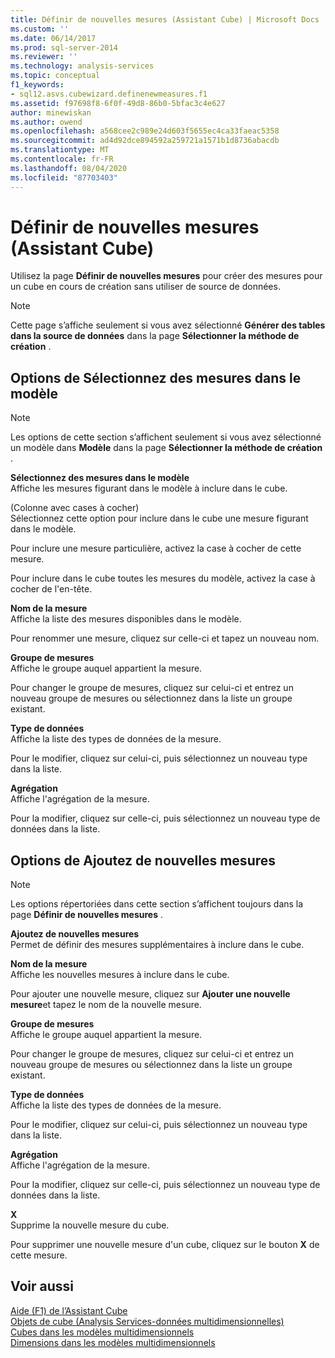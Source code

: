 ```yaml
---
title: Définir de nouvelles mesures (Assistant Cube) | Microsoft Docs
ms.custom: ''
ms.date: 06/14/2017
ms.prod: sql-server-2014
ms.reviewer: ''
ms.technology: analysis-services
ms.topic: conceptual
f1_keywords:
- sql12.asvs.cubewizard.definenewmeasures.f1
ms.assetid: f97698f8-6f0f-49d8-86b0-5bfac3c4e627
author: minewiskan
ms.author: owend
ms.openlocfilehash: a568cee2c989e24d603f5655ec4ca33faeac5358
ms.sourcegitcommit: ad4d92dce894592a259721a1571b1d8736abacdb
ms.translationtype: MT
ms.contentlocale: fr-FR
ms.lasthandoff: 08/04/2020
ms.locfileid: "87703403"
---
```

# <a name="define-new-measures-cube-wizard"></a>Définir de nouvelles mesures (Assistant Cube)
  Utilisez la page **Définir de nouvelles mesures** pour créer des mesures pour un cube en cours de création sans utiliser de source de données.  
  
> [!NOTE]  
>  Cette page s’affiche seulement si vous avez sélectionné **Générer des tables dans la source de données** dans la page **Sélectionner la méthode de création** .  
  
## <a name="select-measures-from-template-options"></a>Options de Sélectionnez des mesures dans le modèle  
  
> [!NOTE]  
>  Les options de cette section s’affichent seulement si vous avez sélectionné un modèle dans **Modèle** dans la page **Sélectionner la méthode de création** .  
  
 **Sélectionnez des mesures dans le modèle**  
 Affiche les mesures figurant dans le modèle à inclure dans le cube.  
  
 (Colonne avec cases à cocher)  
 Sélectionnez cette option pour inclure dans le cube une mesure figurant dans le modèle.  
  
 Pour inclure une mesure particulière, activez la case à cocher de cette mesure.  
  
 Pour inclure dans le cube toutes les mesures du modèle, activez la case à cocher de l'en-tête.  
  
 **Nom de la mesure**  
 Affiche la liste des mesures disponibles dans le modèle.  
  
 Pour renommer une mesure, cliquez sur celle-ci et tapez un nouveau nom.  
  
 **Groupe de mesures**  
 Affiche le groupe auquel appartient la mesure.  
  
 Pour changer le groupe de mesures, cliquez sur celui-ci et entrez un nouveau groupe de mesures ou sélectionnez dans la liste un groupe existant.  
  
 **Type de données**  
 Affiche la liste des types de données de la mesure.  
  
 Pour le modifier, cliquez sur celui-ci, puis sélectionnez un nouveau type dans la liste.  
  
 **Agrégation**  
 Affiche l'agrégation de la mesure.  
  
 Pour la modifier, cliquez sur celle-ci, puis sélectionnez un nouveau type de données dans la liste.  
  
## <a name="add-new-measures-options"></a>Options de Ajoutez de nouvelles mesures  
  
> [!NOTE]  
>  Les options répertoriées dans cette section s’affichent toujours dans la page **Définir de nouvelles mesures** .  
  
 **Ajoutez de nouvelles mesures**  
 Permet de définir des mesures supplémentaires à inclure dans le cube.  
  
 **Nom de la mesure**  
 Affiche les nouvelles mesures à inclure dans le cube.  
  
 Pour ajouter une nouvelle mesure, cliquez sur **Ajouter une nouvelle mesure**et tapez le nom de la nouvelle mesure.  
  
 **Groupe de mesures**  
 Affiche le groupe auquel appartient la mesure.  
  
 Pour changer le groupe de mesures, cliquez sur celui-ci et entrez un nouveau groupe de mesures ou sélectionnez dans la liste un groupe existant.  
  
 **Type de données**  
 Affiche la liste des types de données de la mesure.  
  
 Pour le modifier, cliquez sur celui-ci, puis sélectionnez un nouveau type dans la liste.  
  
 **Agrégation**  
 Affiche l'agrégation de la mesure.  
  
 Pour la modifier, cliquez sur celle-ci, puis sélectionnez un nouveau type de données dans la liste.  
  
 **X**  
 Supprime la nouvelle mesure du cube.  
  
 Pour supprimer une nouvelle mesure d'un cube, cliquez sur le bouton **X** de cette mesure.  
  
## <a name="see-also"></a>Voir aussi  
 [Aide (F1) de l’Assistant Cube](cube-wizard-f1-help.md)   
 [Objets de cube &#40;Analysis Services-données multidimensionnelles&#41;](multidimensional-models-olap-logical-cube-objects/cube-objects-analysis-services-multidimensional-data.md)   
 [Cubes dans les modèles multidimensionnels](multidimensional-models/cubes-in-multidimensional-models.md)   
 [Dimensions dans les modèles multidimensionnels](multidimensional-models/dimensions-in-multidimensional-models.md)  
  
  
